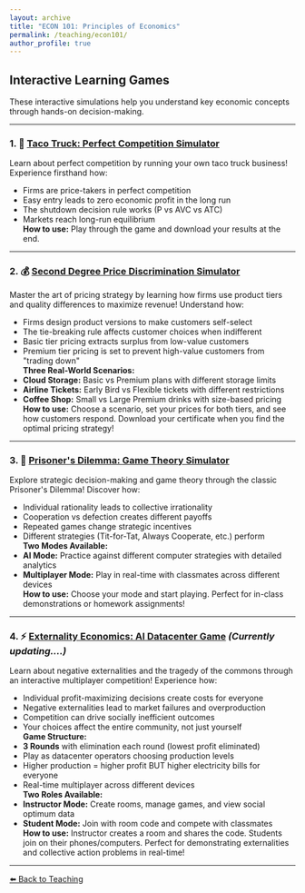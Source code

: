 ```yaml
---
layout: archive
title: "ECON 101: Principles of Economics"
permalink: /teaching/econ101/
author_profile: true
---
```

## Interactive Learning Games
These interactive simulations help you understand key economic concepts through hands-on decision-making.

---

### 1. 🌮 [Taco Truck: Perfect Competition Simulator](https://jihye-heo.github.io/econ-teaching-games/taco-truck-game.html)
Learn about perfect competition by running your own taco truck business! Experience firsthand how:
- Firms are price-takers in perfect competition  
- Easy entry leads to zero economic profit in the long run  
- The shutdown decision rule works (P vs AVC vs ATC)  
- Markets reach long-run equilibrium  
**How to use:** Play through the game and download your results at the end.
---
### 2. 💰 [Second Degree Price Discrimination Simulator](https://jihye-heo.github.io/econ-teaching-games/price-discrimination.html)
Master the art of pricing strategy by learning how firms use product tiers and quality differences to maximize revenue! Understand how:
- Firms design product versions to make customers self-select  
- The tie-breaking rule affects customer choices when indifferent  
- Basic tier pricing extracts surplus from low-value customers  
- Premium tier pricing is set to prevent high-value customers from "trading down"  
**Three Real-World Scenarios:**
- **Cloud Storage:** Basic vs Premium plans with different storage limits  
- **Airline Tickets:** Early Bird vs Flexible tickets with different restrictions  
- **Coffee Shop:** Small vs Large Premium drinks with size-based pricing  
**How to use:** Choose a scenario, set your prices for both tiers, and see how customers respond. Download your certificate when you find the optimal pricing strategy!

---

### 3. 🤝 [Prisoner's Dilemma: Game Theory Simulator](https://jihye-heo.github.io/econ-teaching-games/prisoner-dilemma-game.html) 
Explore strategic decision-making and game theory through the classic Prisoner's Dilemma! Discover how:
- Individual rationality leads to collective irrationality  
- Cooperation vs defection creates different payoffs  
- Repeated games change strategic incentives  
- Different strategies (Tit-for-Tat, Always Cooperate, etc.) perform  
**Two Modes Available:**
- **AI Mode:** Practice against different computer strategies with detailed analytics  
- **Multiplayer Mode:** Play in real-time with classmates across different devices  
**How to use:** Choose your mode and start playing. Perfect for in-class demonstrations or homework assignments!

---

### 4. ⚡ [Externality Economics: AI Datacenter Game](https://jihye-heo.github.io/econ-teaching-games/externality-game.html) _(Currently updating....)_
Learn about negative externalities and the tragedy of the commons through an interactive multiplayer competition! Experience how:
- Individual profit-maximizing decisions create costs for everyone  
- Negative externalities lead to market failures and overproduction  
- Competition can drive socially inefficient outcomes  
- Your choices affect the entire community, not just yourself  
**Game Structure:**
- **3 Rounds** with elimination each round (lowest profit eliminated)  
- Play as datacenter operators choosing production levels  
- Higher production = higher profit BUT higher electricity bills for everyone  
- Real-time multiplayer across different devices  
**Two Roles Available:**
- **Instructor Mode:** Create rooms, manage games, and view social optimum data  
- **Student Mode:** Join with room code and compete with classmates  
**How to use:** Instructor creates a room and shares the code. Students join on their phones/computers. Perfect for demonstrating externalities and collective action problems in real-time!
---
[⬅️ Back to Teaching](/teaching/)